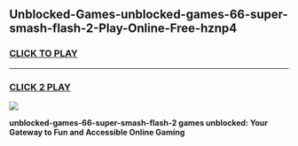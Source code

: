 
## Unblocked-Games-unblocked-games-66-super-smash-flash-2-Play-Online-Free-hznp4
<h3>
<a href="https://premium76.site?title=unblocked-games-66-super-smash-flash-2&ref=26A">CLICK TO PLAY</a></h3>
<hr>

<h3>
<a href="https://premium76.site?title=unblocked-games-66-super-smash-flash-2&ref=26A">CLICK 2 PLAY</a>
  
</h3>

<a href="https://premium76.site?title=unblocked-games-66-super-smash-flash-2&ref=26A"><img src="https://clearcache.store/games.png"></a>


**unblocked-games-66-super-smash-flash-2 games unblocked: Your Gateway to Fun and Accessible Online Gaming**
